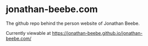 # jonathan-beebe.com

The github repo behind the person website of Jonathan Beebe.

Currently viewable at https://jonathan-beebe.github.io/jonathan-beebe.com/